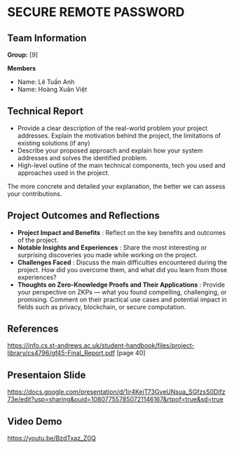 # SECURE REMOTE PASSWORD

## Team Information
**Group:** [9]

**Members**

- Name: Lê Tuấn Anh
- Name: Hoàng Xuân Việt

  

## Technical Report

- Provide a clear description of the real-world problem your project addresses. Explain the motivation behind the project, the limitations of existing solutions (if any)
- Describe your proposed approach and explain how your system addresses and solves the identified problem.
- High-level outline of the main technical components, tech you used and approaches used in the project.

The more concrete and detailed your explanation, the better we can assess your contributions.

## Project Outcomes and Reflections

- **Project Impact and Benefits** : Reflect on the key benefits and outcomes of the project. 
- **Notable Insights and Experiences** : Share the most interesting or surprising discoveries you made while working on the project. 
- **Challenges Faced** : Discuss the main difficulties encountered during the project. How did you overcome them, and what did you learn from those experiences?
- **Thoughts on Zero-Knowledge Proofs and Their Applications** : Provide your perspective on ZKPs — what you found compelling, challenging, or promising. Comment on their practical use cases and potential impact in fields such as privacy, blockchain, or secure computation.

## References

https://info.cs.st-andrews.ac.uk/student-handbook/files/project-library/cs4796/gf45-Final_Report.pdf [page 40]

## Presentaion Slide
https://docs.google.com/presentation/d/1ir4KejT73GveUNsua_SGfzsS0Difz73e/edit?usp=sharing&ouid=108077557850721146167&rtpof=true&sd=true

## Video Demo 

https://youtu.be/BzdTxaz_Z0Q

